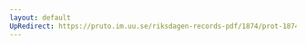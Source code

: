 ```yaml
---
layout: default
UpRedirect: https://pruto.im.uu.se/riksdagen-records-pdf/1874/prot-1874--fk--411/prot-1874--fk--411_067.pdf
---
```

